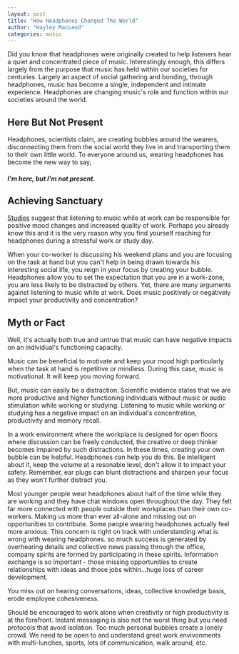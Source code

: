 ```yaml
---
layout: post
title: "How Headphones Changed The World"
author: "Hayley MacLeod"
categories: music
---
```

Did you know that headphones were originally created to help listeners hear a quiet and concentrated piece of music. Interestingly enough, this differs largely from the purpose that music has held within our societies for centuries. Largely an aspect of social gathering and bonding, through headphones, music has become a single, independent and intimate experience. Headphones are changing music's role and function within our societies around the world.

## Here But Not Present

Headphones, scientists claim, are creating bubbles around the wearers, disconnecting them from the social world they live in and transporting them to their own little world. To everyone around us, wearing headphones has become the new way to say,

#### *I'm here, but I'm not present.*

## Achieving Sanctuary

[Studies](http://graphics8.nytimes.com/packages/pdf/business/LESIUKarticle2005.pdf?version=meter+at+1&module=meter-Links&pgtype=article&contentId=&mediaId=&referrer=https%3A%2F%2Fwww.google.ca%2F&priority=true&action=click&contentCollection=meter-links-click) suggest that listening to music while at work can be responsible for positive mood changes and increased quality of work. Perhaps you already know this and it is the very reason why you find yourself reaching for headphones during a stressful work or study day.

When your co-worker is discussing his weekend plans and you are focusing on the task at hand but you can't help in being drawn towards his interesting social life, you reign in your focus by creating your bubble. Headphones allow you to set the expectation that you are in a work-zone, you are less likely to be distracted by others. Yet, there are many arguments against listening to music while at work. Does music positively or negatively impact your productivity and concentration?

## Myth or Fact

Well, it's actually both true and untrue that music can have negative impacts on an individual's functioning capacity.

Music can be beneficial to motivate and keep your mood high particularly when the task at hand is repetitive or mindless. During this case, music is motivational. It will keep you moving forward.

But, music can easily be a distraction. Scientific evidence states that we are more productive and higher functioning individuals without music or audio stimulation while working or studying. Listening to music while working or studying has a negative impact on an individual's concentration, productivity and memory recall.

 In a work environment where the workplace is designed for open floors where discussion can be freely conducted, the creative or deep thinker becomes impaired by such distractions. In these times, creating your own bubble can be helpful. Headphones can help you do this. Be intelligent about it, keep the volume at a resonable level, don't allow it to impact your safety. Remember, ear plugs can blunt distractions and sharpen your focus as they won't further distract you.

Most younger people wear headphones about half of the time while they are working and they have chat windows open throughout the day. They felt far more connected with people outside their workplaces than their own co-workers. Making us more than ever all-alone and missing out on opportunities to contribute. Some people wearing headphones actually feel more anxious. This concern is right on track with understanding what is wrong with wearing headphones. so much success is generated by overhearing details and collective news passing through the office, company spirits are formed by participating in these spirits. Information exchange is so important - those missing opportunities to create relationships with ideas and those jobs within...huge loss of career development.

You miss out on hearing conversations, ideas, collective knowledge basis, erode employee cohesiveness.

Should be encouraged to work alone when creativity or high productivity is at the forefront. Instant messaging is also not the worst thing but you need protocols that avoid isolation. Too much personal bubbles create a lonely crowd. We need to be open to and understand great work envivonments with multi-lunches, sports, lots of communication, walk around, etc.
